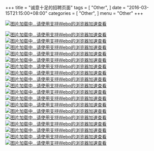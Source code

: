 +++
title = "诚意十足的招聘页面"
tags = [
    "Other",
]
date = "2016-03-15T21:15:00+08:00"
categories = [
    "Other",
]
menu = "Other"
+++

[![图片加载中...请使用支持Webp的浏览器加速查看](/images/post/20160315210501.webp)](/images/post/20160315210501.webp "点击查看大图")
<!--more-->
[![图片加载中...请使用支持Webp的浏览器加速查看](/images/post/20160315210502.webp)](/images/post/20160315210502.webp "点击查看大图")
[![图片加载中...请使用支持Webp的浏览器加速查看](/images/post/20160315210503.webp)](/images/post/20160315210503.webp "点击查看大图")
[![图片加载中...请使用支持Webp的浏览器加速查看](/images/post/20160315210504.webp)](/images/post/20160315210504.webp "点击查看大图")
[![图片加载中...请使用支持Webp的浏览器加速查看](/images/post/20160315210505.webp)](/images/post/20160315210505.webp "点击查看大图")
[![图片加载中...请使用支持Webp的浏览器加速查看](/images/post/20160315210506.webp)](/images/post/20160315210506.webp "点击查看大图")
[![图片加载中...请使用支持Webp的浏览器加速查看](/images/post/20160315210507.webp)](/images/post/20160315210507.webp "点击查看大图")
[![图片加载中...请使用支持Webp的浏览器加速查看](/images/post/20160315210508.webp)](/images/post/20160315210508.webp "点击查看大图")
[![图片加载中...请使用支持Webp的浏览器加速查看](/images/post/20160315210509.webp)](/images/post/20160315210509.webp "点击查看大图")
[![图片加载中...请使用支持Webp的浏览器加速查看](/images/post/20160315210510.webp)](/images/post/20160315210510.webp "点击查看大图")
[![图片加载中...请使用支持Webp的浏览器加速查看](/images/post/20160315210511.webp)](/images/post/20160315210511.webp "点击查看大图")
[![图片加载中...请使用支持Webp的浏览器加速查看](/images/post/20160315210512.webp)](/images/post/20160315210512.webp "点击查看大图")
[![图片加载中...请使用支持Webp的浏览器加速查看](/images/post/20160315210513.webp)](/images/post/20160315210513.webp "点击查看大图")
[![图片加载中...请使用支持Webp的浏览器加速查看](/images/post/20160315210514.webp)](/images/post/20160315210514.webp "点击查看大图")
[![图片加载中...请使用支持Webp的浏览器加速查看](/images/post/20160315210515.webp)](/images/post/20160315210515.webp "点击查看大图")
[![图片加载中...请使用支持Webp的浏览器加速查看](/images/post/20160315210516.webp)](/images/post/20160315210516.webp "点击查看大图")
[![图片加载中...请使用支持Webp的浏览器加速查看](/images/post/20160315210517.webp)](/images/post/20160315210517.webp "点击查看大图")
[![图片加载中...请使用支持Webp的浏览器加速查看](/images/post/20160315210518.webp)](/images/post/20160315210518.webp "点击查看大图")
[![图片加载中...请使用支持Webp的浏览器加速查看](/images/post/20160315210519.webp)](/images/post/20160315210519.webp "点击查看大图")
